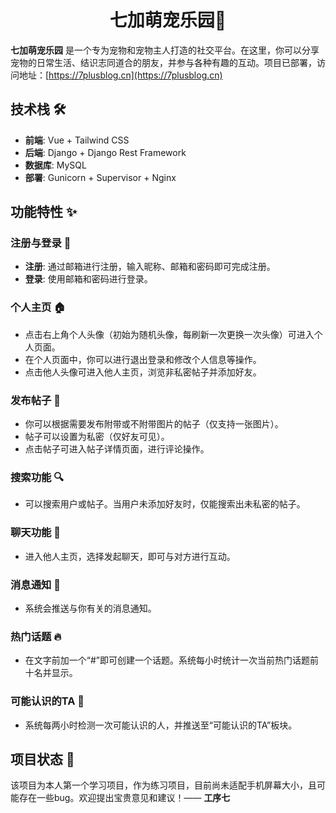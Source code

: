 <h1 style="text-align:center"> 七加萌宠乐园🐾</h2>

**七加萌宠乐园** 是一个专为宠物和宠物主人打造的社交平台。在这里，你可以分享宠物的日常生活、结识志同道合的朋友，并参与各种有趣的互动。项目已部署，访问地址：[https://7plusblog.cn](https://7plusblog.cn)

## 技术栈 🛠️

- **前端**: Vue + Tailwind CSS
- **后端**: Django + Django Rest Framework
- **数据库**: MySQL
- **部署**: Gunicorn + Supervisor + Nginx

## 功能特性 ✨

### 注册与登录 🔐
- **注册**: 通过邮箱进行注册，输入昵称、邮箱和密码即可完成注册。
- **登录**: 使用邮箱和密码进行登录。

### 个人主页 🏠
- 点击右上角个人头像（初始为随机头像，每刷新一次更换一次头像）可进入个人页面。
- 在个人页面中，你可以进行退出登录和修改个人信息等操作。
- 点击他人头像可进入他人主页，浏览非私密帖子并添加好友。

### 发布帖子 📝
- 你可以根据需要发布附带或不附带图片的帖子（仅支持一张图片）。
- 帖子可以设置为私密（仅好友可见）。
- 点击帖子可进入帖子详情页面，进行评论操作。

### 搜索功能 🔍
- 可以搜索用户或帖子。当用户未添加好友时，仅能搜索出未私密的帖子。

### 聊天功能 💬
- 进入他人主页，选择发起聊天，即可与对方进行互动。

### 消息通知 📨
- 系统会推送与你有关的消息通知。

### 热门话题 🔥
- 在文字前加一个“#”即可创建一个话题。系统每小时统计一次当前热门话题前十名并显示。

### 可能认识的TA 👥
- 系统每两小时检测一次可能认识的人，并推送至“可能认识的TA”板块。

## 项目状态 🚧
该项目为本人第一个学习项目，作为练习项目，目前尚未适配手机屏幕大小，且可能存在一些bug。欢迎提出宝贵意见和建议！—— **工序七**
